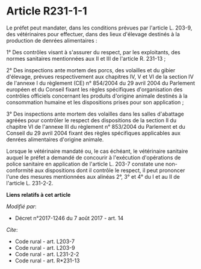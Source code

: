 # Article R231-1-1

Le préfet peut mandater, dans les conditions prévues par l'article L. 203-9, des vétérinaires pour effectuer, dans des lieux
d'élevage destinés à la production de denrées alimentaires :

1° Des contrôles visant à s'assurer du respect, par les exploitants, des normes sanitaires mentionnées aux II et III de
l'article R. 231-13 ;

2° Des inspections ante mortem des porcs, des volailles et du gibier d'élevage, prévues respectivement aux chapitres IV, V et
VI de la section IV de l'annexe I du règlement (CE) n° 854/2004 du 29 avril 2004 du Parlement européen et du Conseil fixant
les règles spécifiques d'organisation des contrôles officiels concernant les produits d'origine animale destinés à la
consommation humaine et les dispositions prises pour son application ;

3° Des inspections ante mortem des volailles dans les salles d'abattage agréées pour contrôler le respect des dispositions de
la section II du chapitre VI de l'annexe III du règlement n° 853/2004 du Parlement et du Conseil du 29 avril 2004 fixant des
règles spécifiques applicables aux denrées alimentaires d'origine animale.

Lorsque le vétérinaire mandaté ou, le cas échéant, le vétérinaire sanitaire auquel le préfet a demandé de concourir à
l'exécution d'opérations de police sanitaire en application de l'article L. 203-7 constate une non-conformité aux
dispositions dont il contrôle le respect, il peut prononcer l'une des mesures mentionnées aux alinéas 2°, 3° et 4° du I et au
II de l'article L. 231-2-2.

**Liens relatifs à cet article**

_Modifié par_:

  - Décret n°2017-1246 du 7 août 2017 - art. 14

_Cite_:

  - Code rural - art. L203-7
  - Code rural - art. L203-9
  - Code rural - art. L231-2-2
  - Code rural - art. R*231-13
